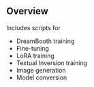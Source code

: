 ## Overview

Includes scripts for

- DreamBooth training
- Fine-tuning
- LoRA training
- Textual Inversion training
- Image generation
- Model conversion
